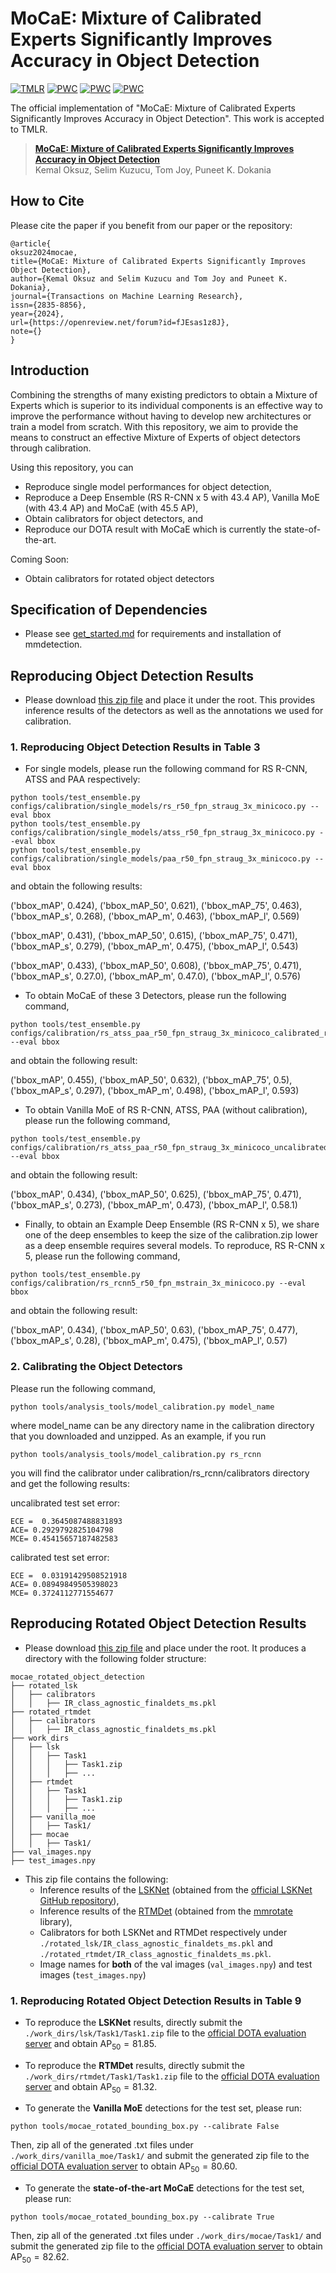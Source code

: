 # MoCaE: Mixture of Calibrated Experts Significantly Improves Accuracy in Object Detection

[![TMLR](https://img.shields.io/badge/arXiv-2309.14976-b31b1b.svg)](https://openreview.net/pdf?id=fJEsas1z8J) [![PWC](https://img.shields.io/endpoint.svg?url=https://paperswithcode.com/badge/mocae-mixture-of-calibrated-experts/object-detection-in-aerial-images-on-dota-1)](https://paperswithcode.com/sota/object-detection-in-aerial-images-on-dota-1?p=mocae-mixture-of-calibrated-experts) [![PWC](https://img.shields.io/endpoint.svg?url=https://paperswithcode.com/badge/mocae-mixture-of-calibrated-experts/oriented-object-detection-on-dota-1-0)](https://paperswithcode.com/sota/oriented-object-detection-on-dota-1-0?p=mocae-mixture-of-calibrated-experts) [![PWC](https://img.shields.io/endpoint.svg?url=https://paperswithcode.com/badge/mocae-mixture-of-calibrated-experts/object-detection-on-coco)](https://paperswithcode.com/sota/object-detection-on-coco?p=mocae-mixture-of-calibrated-experts)


The official implementation of "MoCaE: Mixture of Calibrated Experts Significantly Improves Accuracy in Object Detection". This work is accepted to TMLR.

> [**MoCaE: Mixture of Calibrated Experts Significantly Improves Accuracy in Object Detection**](https://arxiv.org/abs/2309.14976)            
> Kemal Oksuz, Selim Kuzucu, Tom Joy, Puneet K. Dokania

## How to Cite

Please cite the paper if you benefit from our paper or the repository:
```
@article{
oksuz2024mocae,
title={MoCaE: Mixture of Calibrated Experts Significantly Improves Object Detection},
author={Kemal Oksuz and Selim Kuzucu and Tom Joy and Puneet K. Dokania},
journal={Transactions on Machine Learning Research},
issn={2835-8856},
year={2024},
url={https://openreview.net/forum?id=fJEsas1z8J},
note={}
}
```

## Introduction

Combining the strengths of many existing predictors to obtain a Mixture of Experts which is superior to its individual components is an effective way to improve the performance without having to develop new architectures or train a model from scratch. With this repository, we aim to provide the means to construct an effective Mixture of Experts of object detectors through calibration.

Using this repository, you can 

- Reproduce single model performances for object detection,
- Reproduce a Deep Ensemble (RS R-CNN x 5 with 43.4 AP), Vanilla MoE (with 43.4 AP) and MoCaE (with 45.5 AP),
- Obtain calibrators for object detectors, and
- Reproduce our DOTA result with MoCaE which is currently the state-of-the-art.

Coming Soon:
- Obtain calibrators for rotated object detectors
  
## Specification of Dependencies

- Please see [get_started.md](docs/en/get_started.md) for requirements and installation of mmdetection.

## Reproducing Object Detection Results

- Please download [this zip file](https://drive.google.com/file/d/15DkvXuBwTJ0TGQh6fVwBtGvB39s6Fi3d/view?usp=sharing) and place it under the root. This provides inference results of the detectors as well as the annotations we used for calibration.
  
### 1. Reproducing Object Detection Results in Table 3

- For single models, please run the following command for RS R-CNN, ATSS and PAA respectively:

```
python tools/test_ensemble.py configs/calibration/single_models/rs_r50_fpn_straug_3x_minicoco.py --eval bbox
python tools/test_ensemble.py configs/calibration/single_models/atss_r50_fpn_straug_3x_minicoco.py --eval bbox
python tools/test_ensemble.py configs/calibration/single_models/paa_r50_fpn_straug_3x_minicoco.py --eval bbox
```
and obtain the following results:

('bbox_mAP', 0.424), ('bbox_mAP_50', 0.621), ('bbox_mAP_75', 0.463), ('bbox_mAP_s', 0.268), ('bbox_mAP_m', 0.463), ('bbox_mAP_l', 0.569)

('bbox_mAP', 0.431), ('bbox_mAP_50', 0.615), ('bbox_mAP_75', 0.471), ('bbox_mAP_s', 0.279), ('bbox_mAP_m', 0.475), ('bbox_mAP_l', 0.543)

('bbox_mAP', 0.433), ('bbox_mAP_50', 0.608), ('bbox_mAP_75', 0.471), ('bbox_mAP_s', 0.27.0), ('bbox_mAP_m', 0.47.0), ('bbox_mAP_l', 0.576)

- To obtain MoCaE of these 3 Detectors, please run the following command,
```
python tools/test_ensemble.py configs/calibration/rs_atss_paa_r50_fpn_straug_3x_minicoco_calibrated_refiningnms.py --eval bbox 
```
and obtain the following result:

('bbox_mAP', 0.455), ('bbox_mAP_50', 0.632), ('bbox_mAP_75', 0.5), ('bbox_mAP_s', 0.297), ('bbox_mAP_m', 0.498), ('bbox_mAP_l', 0.593)

- To obtain Vanilla MoE of RS R-CNN, ATSS, PAA (without calibration), please run the following command,
```
python tools/test_ensemble.py configs/calibration/rs_atss_paa_r50_fpn_straug_3x_minicoco_uncalibrated.py --eval bbox 
```
and obtain the following result:

('bbox_mAP', 0.434), ('bbox_mAP_50', 0.625), ('bbox_mAP_75', 0.471), ('bbox_mAP_s', 0.273), ('bbox_mAP_m', 0.473), ('bbox_mAP_l', 0.58.1)

- Finally, to obtain an Example Deep Ensemble (RS R-CNN x 5), we share one of the deep ensembles to keep the size of the calibration.zip lower as a deep ensemble requires several models. To reproduce, RS R-CNN x 5, please run the following command,
```
python tools/test_ensemble.py configs/calibration/rs_rcnn5_r50_fpn_mstrain_3x_minicoco.py --eval bbox
```
and obtain the following result:

('bbox_mAP', 0.434), ('bbox_mAP_50', 0.63), ('bbox_mAP_75', 0.477), ('bbox_mAP_s', 0.28), ('bbox_mAP_m', 0.475), ('bbox_mAP_l', 0.57)

### 2. Calibrating the Object Detectors 

Please run the following command,

```
python tools/analysis_tools/model_calibration.py model_name
```
where model_name can be any directory name in the calibration directory that you downloaded and unzipped. As an example, if you run 
```
python tools/analysis_tools/model_calibration.py rs_rcnn
```
you will find the calibrator under calibration/rs_rcnn/calibrators directory and get the following results:

uncalibrated test set error:

```
ECE =  0.3645087488831893
ACE= 0.2929792825104798
MCE= 0.45415657187482583
```

calibrated test set error:

```
ECE =  0.03191429508521918
ACE= 0.08949849505398023
MCE= 0.3724112771554677
```

## Reproducing Rotated Object Detection Results

- Please download [this zip file](https://drive.google.com/file/d/1mR_KONI_wS9rs87Aum3s3HZxhDzG8foq/view?usp=sharing) and place under the root. It produces a directory with the following folder structure:

```text
mocae_rotated_object_detection
├── rotated_lsk
│   ├── calibrators
│   │   ├── IR_class_agnostic_finaldets_ms.pkl
├── rotated_rtmdet
│   ├── calibrators
│   │   ├── IR_class_agnostic_finaldets_ms.pkl
├── work_dirs
│   ├── lsk
│   │   ├── Task1
│   │   │   ├── Task1.zip
│   │   │   ├── ...
│   ├── rtmdet
│   │   ├── Task1
│   │   │   ├── Task1.zip
│   │   │   ├── ...
│   ├── vanilla_moe
│   │   ├── Task1/
│   ├── mocae
│   │   ├── Task1/
├── val_images.npy
├── test_images.npy
```


- This zip file contains the following:
  - Inference results of the [LSKNet](https://openaccess.thecvf.com/content/ICCV2023/html/Li_Large_Selective_Kernel_Network_for_Remote_Sensing_Object_Detection_ICCV_2023_paper.html) (obtained from the [official LSKNet GitHub repository](https://github.com/zcablii/LSKNet)),
  - Inference results of the [RTMDet](https://arxiv.org/abs/2212.07784) (obtained from the [mmrotate](https://github.com/open-mmlab/mmrotate/tree/1.x/configs/rotated_rtmdet) library),
  - Calibrators for both LSKNet and RTMDet respectively under ```./rotated_lsk/IR_class_agnostic_finaldets_ms.pkl``` and ```./rotated_rtmdet/IR_class_agnostic_finaldets_ms.pkl```.
  - Image names for **both** of the val images (``` val_images.npy ```) and test images (```test_images.npy```)

### 1. Reproducing Rotated Object Detection Results in Table 9

- To reproduce the **LSKNet** results, directly submit the ``` ./work_dirs/lsk/Task1/Task1.zip ``` file to the [official DOTA evaluation server](https://captain-whu.github.io/DOTA/evaluation.html) and obtain $\mathrm{AP}_{50} = 81.85$.

- To reproduce the **RTMDet** results, directly submit the ``` ./work_dirs/rtmdet/Task1/Task1.zip ``` file to the [official DOTA evaluation server](https://captain-whu.github.io/DOTA/evaluation.html) and obtain $\mathrm{AP}_{50} = 81.32$.

- To generate the **Vanilla MoE** detections for the test set, please run:
```
python tools/mocae_rotated_bounding_box.py --calibrate False
```
Then, zip all of the generated .txt files under ``` ./work_dirs/vanilla_moe/Task1/ ``` and submit the generated zip file to the [official DOTA evaluation server](https://captain-whu.github.io/DOTA/evaluation.html) to obtain $\mathrm{AP}_{50} = 80.60$.

- To generate the **state-of-the-art MoCaE** detections for the test set, please run:
```
python tools/mocae_rotated_bounding_box.py --calibrate True
```
Then, zip all of the generated .txt files under ``` ./work_dirs/mocae/Task1/ ``` and submit the generated zip file to the [official DOTA evaluation server](https://captain-whu.github.io/DOTA/evaluation.html) to obtain $\mathrm{AP}_{50} = 82.62$.
